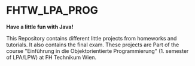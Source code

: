 # FHTW_LPA_PROG

__Have a little fun with Java!__

This Repository contains different little projects from homeworks and tutorials. It also contains the final exam. 
These projects are Part of the course "Einführung in die Objektorientierte Programmierung" (1. semester of LPA/LPW) at FH Technikum Wien.

